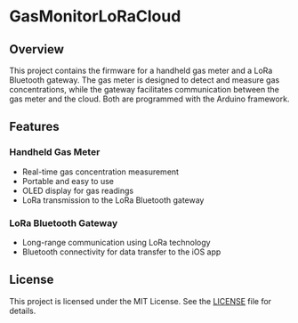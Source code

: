 # GasMonitorLoRaCloud

## Overview

This project contains the firmware for a handheld gas meter and a LoRa Bluetooth gateway. The gas meter is designed to detect and measure gas concentrations, while the gateway facilitates communication between the gas meter and the cloud. Both are programmed with the Arduino framework.

## Features

### Handheld Gas Meter
- Real-time gas concentration measurement
- Portable and easy to use
- OLED display for gas readings
- LoRa transmission to the LoRa Bluetooth gateway

### LoRa Bluetooth Gateway
- Long-range communication using LoRa technology
- Bluetooth connectivity for data transfer to the iOS app

## License

This project is licensed under the MIT License. See the [LICENSE](LICENSE) file for details.
